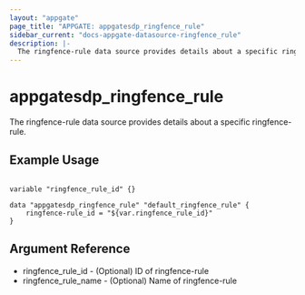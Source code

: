 ```yaml
---
layout: "appgate"
page_title: "APPGATE: appgatesdp_ringfence_rule"
sidebar_current: "docs-appgate-datasource-ringfence_rule"
description: |-
  The ringfence-rule data source provides details about a specific ringfence-rule.
---
```


# appgatesdp_ringfence_rule

The ringfence-rule data source provides details about a specific ringfence-rule.


## Example Usage

```hcl

variable "ringfence_rule_id" {}

data "appgatesdp_ringfence_rule" "default_ringfence_rule" {
    ringfence-rule_id = "${var.ringfence_rule_id}"
}

```

## Argument Reference

* ringfence_rule_id - (Optional) ID of ringfence-rule
* ringfence_rule_name - (Optional) Name of ringfence-rule
